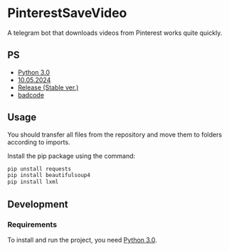 # PinterestSaveVideo
A telegram bot that downloads videos from Pinterest works quite quickly.

## PS
- [Python 3.0](#технологии)
- [10.05.2024](#начало-работы)
- [Release (Stable ver.)](#тестирование)
- [badcode](#команда-проекта)

## Usage
You should transfer all files from the repository and move them to folders according to imports.

Install the pip package using the command:
```sh
pip unstall requests
pip install beautifulsoup4
pip install lxml
```

## Development

### Requirements
To install and run the project, you need [Python 3.0](https://www.python.org/).
